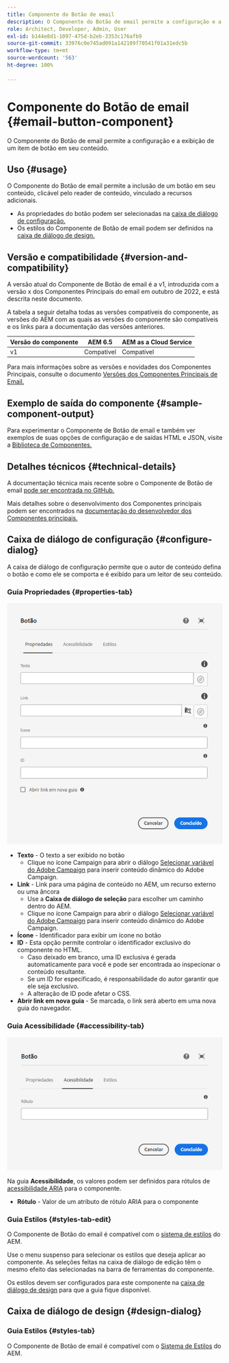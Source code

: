 ```yaml
---
title: Componente do Botão de email
description: O Componente do Botão de email permite a configuração e a exibição de um item de botão em seu conteúdo.
role: Architect, Developer, Admin, User
exl-id: b144e8d1-1097-475d-b2eb-3353c176afb9
source-git-commit: 33976c0e745ad091a142109f70541f01a31edc5b
workflow-type: tm+mt
source-wordcount: '563'
ht-degree: 100%

---
```



# Componente do Botão de email {#email-button-component}

O Componente do Botão de email permite a configuração e a exibição de um item de botão em seu conteúdo.

## Uso {#usage}

O Componente do Botão de email permite a inclusão de um botão em seu conteúdo, clicável pelo reader de conteúdo, vinculado a recursos adicionais.

* As propriedades do botão podem ser selecionadas na [caixa de diálogo de configuração.](#configure-dialog)
* Os estilos do Componente de Botão de email podem ser definidos na [caixa de diálogo de design.](#design-dialog)

## Versão e compatibilidade {#version-and-compatibility}

A versão atual do Componente de Botão de email é a v1, introduzida com a versão x dos Componentes Principais do email em outubro de 2022, e está descrita neste documento.

A tabela a seguir detalha todas as versões compatíveis do componente, as versões do AEM com as quais as versões do componente são compatíveis e os links para a documentação das versões anteriores.

| Versão do componente | AEM 6.5 | AEM as a Cloud Service |
|---|---|---|
| v1 | Compatível | Compatível |

Para mais informações sobre as versões e novidades dos Componentes Principais, consulte o documento [Versões dos Componentes Principais de Email.](/help/email/versions.md)

## Exemplo de saída do componente {#sample-component-output}

Para experimentar o Componente de Botão de email e também ver exemplos de suas opções de configuração e de saídas HTML e JSON, visite a [Biblioteca de Componentes.](https://adobe.com/go/aem_cmp_library_email_button)

## Detalhes técnicos {#technical-details}

A documentação técnica mais recente sobre o Componente de Botão de email [pode ser encontrada no GitHub.](https://adobe.com/go/aem_cmp_tech_email_button_v1)

Mais detalhes sobre o desenvolvimento dos Componentes principais podem ser encontrados na [documentação do desenvolvedor dos Componentes principais.](/help/developing/overview.md)

## Caixa de diálogo de configuração {#configure-dialog}

A caixa de diálogo de configuração permite que o autor de conteúdo defina o botão e como ele se comporta e é exibido para um leitor de seu conteúdo.

### Guia Propriedades {#properties-tab}

![Guia Propriedades da caixa de diálogo de edição do componente de Botão](/help/email/assets/email-button-edit-properties.png)

* **Texto** - O texto a ser exibido no botão
   * Clique no ícone Campaign para abrir o diálogo [Selecionar variável do Adobe Campaign](/help/email/campaign-variables.md) para inserir conteúdo dinâmico do Adobe Campaign.
* **Link** - Link para uma página de conteúdo no AEM, um recurso externo ou uma âncora
   * Use a **Caixa de diálogo de seleção** para escolher um caminho dentro do AEM.
   * Clique no ícone Campaign para abrir o diálogo [Selecionar variável do Adobe Campaign](/help/email/campaign-variables.md) para inserir conteúdo dinâmico do Adobe Campaign.
* **Ícone** - Identificador para exibir um ícone no botão
* **ID** - Esta opção permite controlar o identificador exclusivo do componente no HTML.
   * Caso deixado em branco, uma ID exclusiva é gerada automaticamente para você e pode ser encontrada ao inspecionar o conteúdo resultante.
   * Se um ID for especificado, é responsabilidade do autor garantir que ele seja exclusivo.
   * A alteração de ID pode afetar o CSS.
* **Abrir link em nova guia** - Se marcada, o link será aberto em uma nova guia do navegador.

### Guia Acessibilidade {#accessibility-tab}

![Guia Acessibilidade da caixa de diálogo de edição do componente de Botão](/help/email/assets/email-button-edit-accessibility.png)

Na guia **Acessibilidade**, os valores podem ser definidos para rótulos de [acessibilidade ARIA](https://www.w3.org/WAI/standards-guidelines/aria/) para o componente.

* **Rótulo** - Valor de um atributo de rótulo ARIA para o componente

### Guia Estilos {#styles-tab-edit}

O Componente de Botão do email é compatível com o [sistema de estilos](/help/get-started/authoring.md#component-styling) do AEM.

Use o menu suspenso para selecionar os estilos que deseja aplicar ao componente. As seleções feitas na caixa de diálogo de edição têm o mesmo efeito das selecionadas na barra de ferramentas do componente.

Os estilos devem ser configurados para este componente na [caixa de diálogo de design](#design-dialog) para que a guia fique disponível.

## Caixa de diálogo de design {#design-dialog}

### Guia Estilos {#styles-tab}

O Componente de Botão de email é compatível com o [Sistema de Estilos](/help/get-started/authoring.md#component-styling) do AEM.
